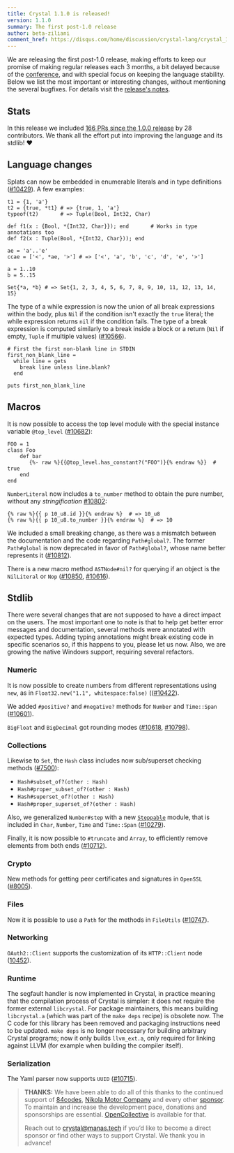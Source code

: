 ```yaml
---
title: Crystal 1.1.0 is released!
version: 1.1.0
summary: The first post-1.0 release
author: beta-ziliani
comment_href: https://disqus.com/home/discussion/crystal-lang/crystal_110_is_released/
---
```


We are releasing the first post-1.0 release, making efforts to keep our promise of making regular releases each 3 months, a bit delayed because of the [conference](/conference), and with special focus on keeping the language stability. Below we list the most important or interesting changes, without mentioning the several bugfixes. For details visit the [release's notes](https://github.com/crystal-lang/crystal/releases/tag/1.1.0).

## Stats

In this release we included [166 PRs since the 1.0.0 release](https://github.com/crystal-lang/crystal/pulls?q=is%3Apr+milestone%3A1.1.0) by 28 contributors. We thank all the effort put into improving the language and its stdlib! ❤️

## Language changes

Splats can now be embedded in enumerable literals and in type definitions ([#10429](https://github.com/crystal-lang/crystal/pull/10429)). A few examples:

```crystal
t1 = {1, 'a'}
t2 = {true, *t1} # => {true, 1, 'a'}
typeof(t2)       # => Tuple(Bool, Int32, Char)

def f1(x : {Bool, *{Int32, Char}}); end       # Works in type annotations too
def f2(x : Tuple(Bool, *{Int32, Char})); end

ae = 'a'..'e'
ccae = ['<', *ae, '>'] # => ['<', 'a', 'b', 'c', 'd', 'e', '>']

a = 1..10
b = 5..15

Set{*a, *b} # => Set{1, 2, 3, 4, 5, 6, 7, 8, 9, 10, 11, 12, 13, 14, 15}
```

The type of a while expression is now the union of all break expressions within the body, plus `Nil` if the condition isn't exactly the `true` literal; the while expression returns `nil` if the condition fails. The type of a break expression is computed similarly to a break inside a block or a return (`Nil` if empty, `Tuple` if multiple values) ([#10566](https://github.com/crystal-lang/crystal/pull/10566)).

```crystal
# First the first non-blank line in STDIN
first_non_blank_line =
  while line = gets
    break line unless line.blank?
  end

puts first_non_blank_line
```

## Macros

It is now possible to access the top level module with the special instance variable `@top_level` ([#10682](https://github.com/crystal-lang/crystal/pull/10682)):

```crystal
FOO = 1
class Foo
    def bar
       {%- raw %}{{@top_level.has_constant?("FOO")}{% endraw %}}  # true
    end
end
```

`NumberLiteral` now includes a `to_number` method to obtain the pure number, without any _stringification_ [#10802](https://github.com/crystal-lang/crystal/pull/10802):

```crystal
{% raw %}{{ p 10_u8.id }}{% endraw %}  # => 10_u8
{% raw %}{{ p 10_u8.to_number }}{% endraw %}  # => 10
```

We included a small breaking change, as there was a mismatch between the documentation and the code regarding `Path#global?`. The former `Path#global` is now deprecated in favor of `Path#global?`, whose name better represents it ([#10812](https://github.com/crystal-lang/crystal/pull/10812)).

There is a new macro method `ASTNode#nil?` for querying if an object is the `NilLiteral` or `Nop` ([#10850](https://github.com/crystal-lang/crystal/pull/10850), [#10616](https://github.com/crystal-lang/crystal/pull/10616)).

## Stdlib

There were several changes that are not supposed to have a direct impact on the users. The most important one to note is that to help get better error messages and documentation, several methods were annotated with expected types. Adding typing annotations might break existing code in specific scenarios so, if this happens to you, please let us now. Also, we are growing the native Windows support, requiring several refactors.

### Numeric

It is now possible to create numbers from different representations using `new`, as in `Float32.new("1.1", whitespace:false)` (([#10422](https://github.com/crystal-lang/crystal/pull/10422)).

We added `#positive?` and `#negative?` methods for `Number` and `Time::Span` ([#10601](https://github.com/crystal-lang/crystal/pull/10601)).

`BigFloat` and `BigDecimal` got rounding modes ([#10618](https://github.com/crystal-lang/crystal/pull/10618), [#10798](https://github.com/crystal-lang/crystal/pull/10798)).

### Collections

Likewise to `Set`, the `Hash` class includes now sub/superset checking methods ([#7500](https://github.com/crystal-lang/crystal/pull/7500)):

- `Hash#subset_of?(other : Hash)`
- `Hash#proper_subset_of?(other : Hash)`
- `Hash#superset_of?(other : Hash)`
- `Hash#proper_superset_of?(other : Hash)`

Also, we  generalized `Number#step` with a new [`Steppable`](https://crystal-lang.org/api/1.1.0/Steppable.html) module, that is included in `Char`, `Number`, `Time` and `Time::Span` ([#10279](https://github.com/crystal-lang/crystal/pull/10279)).

Finally, it is now possible to `#truncate` and `Array`, to efficiently remove elements from both ends ([#10712](https://github.com/crystal-lang/crystal/pull/10712)).

### Crypto

New methods for getting peer certificates and signatures in `OpenSSL` ([#8005](https://github.com/crystal-lang/crystal/pull/8005)).

### Files

Now it is possible to use a `Path` for the methods in `FileUtils` ([#10747](https://github.com/crystal-lang/crystal/pull/10747)).

### Networking

`OAuth2::Client` supports the customization of its `HTTP::Client` node ([10452](https://github.com/crystal-lang/crystal/pull/10452)).

### Runtime

The segfault handler is now implemented in Crystal, in practice meaning that the compilation process of Crystal is simpler: it does not require the former external `libcrystal`. For package maintainers, this means building `libcrystal.a` (which was part of the `make deps` recipe) is obsolete now. The C code for this library has been removed and packaging instructions need to be updated. `make deps` is no longer necessary for building arbitrary Crystal programs; now it only builds `llvm_ext.a`, only required for linking against LLVM (for example when building the compiler itself).

### Serialization

The Yaml parser now supports `UUID` ([#10715](https://github.com/crystal-lang/crystal/pull/10715)).

> **THANKS:**
> We have been able to do all of this thanks to the continued support of [84codes](https://www.84codes.com/), [Nikola Motor Company](https://nikolamotor.com/) and every other [sponsor](/sponsors). To maintain and increase the development pace, donations and sponsorships are essential. [OpenCollective](https://opencollective.com/crystal-lang) is available for that.
>
> Reach out to [crystal@manas.tech](mailto:crystal@manas.tech) if you’d like to become a direct sponsor or find other ways to support Crystal. We thank you in advance!
